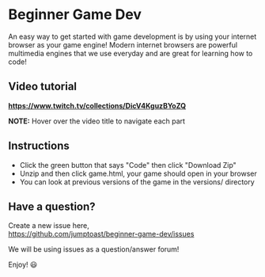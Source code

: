 # Beginner Game Dev

An easy way to get started with game development is by using your internet browser as your game engine! Modern internet browsers are powerful multimedia engines that we use everyday and are great for learning how to code!

## Video tutorial

**https://www.twitch.tv/collections/DicV4KguzBYoZQ**

**NOTE:** Hover over the video title to navigate each part

## Instructions

- Click the green button that says "Code" then click "Download Zip"
- Unzip and then click game.html, your game should open in your browser
- You can look at previous versions of the game in the versions/ directory

## Have a question?

Create a new issue here,  
https://github.com/jumptoast/beginner-game-dev/issues

We will be using issues as a question/answer forum!

Enjoy! 😃
